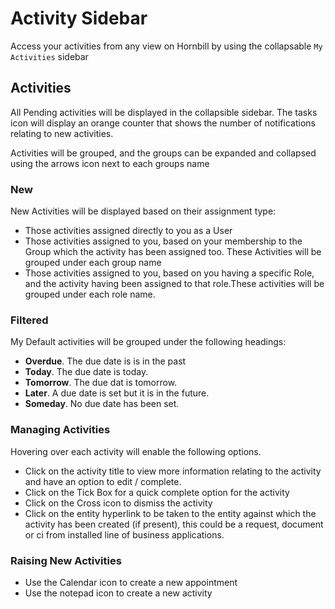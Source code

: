 # Activity Sidebar

Access your activities from any view on Hornbill by using the collapsable `My Activities` sidebar

## Activities
All Pending activities will be displayed in the collapsible sidebar. The tasks icon will display an orange counter that shows the number of notifications relating to new activities.

Activities will be grouped, and the groups can be expanded and collapsed using the arrows icon next to each groups name

### New
New Activities will be displayed based on their assignment type:
* Those activities assigned directly to you as a User
* Those activities assigned to you, based on your membership to the Group which the activity has been assigned too. These Activities will be grouped under each group name
* Those activities assigned to you, based on you having a specific Role, and the activity having been assigned to that role.These activities will be grouped under each role name.

### Filtered
My Default activities will be grouped under the following headings:

* **Overdue**. The due date is is in the past
* **Today**. The due date is today.
* **Tomorrow**. The due dat is tomorrow.
* **Later**. A due date is set but it is in the future.
* **Someday**. No due date has been set.

### Managing Activities
Hovering over each activity will enable the following options.

* Click on the activity title to view more information relating to the activity and have an option to edit / complete.
* Click on the Tick Box for a quick complete option for the activity
* Click on the Cross icon to dismiss the activity
* Click on the entity hyperlink to be taken to the entity against which the activity has been created (if present), this could be a request, document or ci from installed line of business applications.

### Raising New Activities
* Use the Calendar icon to create a new appointment
* Use the notepad icon to create a new activity
